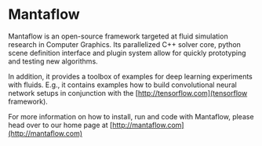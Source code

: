 # Mantaflow #

Mantaflow is an open-source framework targeted at fluid simulation research in Computer Graphics.
Its parallelized C++ solver core, python scene definition interface and plugin system allow for quickly prototyping and testing new algorithms. 

In addition, it provides a toolbox of examples for deep learning experiments with fluids. E.g., it contains examples
how to build convolutional neural network setups in conjunction with the [http://tensorflow.com](tensorflow framework).

For more information on how to install, run and code with Mantaflow, please head over to our home page at
[http://mantaflow.com](http://mantaflow.com)

